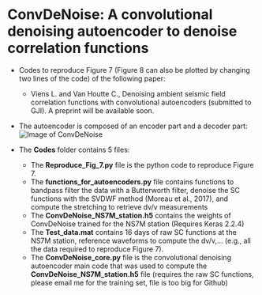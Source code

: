 # ConvDeNoise: A convolutional denoising autoencoder to denoise correlation functions

* Codes to reproduce Figure 7 (Figure 8 can also be plotted by changing two lines of the code) of the following paper:
  - Viens L. and Van Houtte C., Denoising ambient seismic field correlation functions with convolutional autoencoders (submitted to GJI). A preprint will be available soon.
  
* The autoencoder is composed of an encoder part and a decoder part:
![Image of ConvDeNoise](https://github.com/lviens/ConvDeNoise/blob/master/ConvDeNoise_image.png)


* The **Codes** folder contains 5 files: 
  - The **Reproduce_Fig_7.py** file is the python code to reproduce Figure 7.
  - The **functions_for_autoencoders.py** file contains functions to bandpass filter the data with a Butterworth filter, denoise the SC functions with the SVDWF method (Moreau et al., 2017), and compute the stretching to retrieve dv/v measurements
  - The **ConvDeNoise_NS7M_station.h5** contains the weights of ConvDeNoise trained for the NS7M station (Requires Keras 2.2.4)
  - The **Test_data.mat** contains 16 days of raw SC functions at the NS7M station, reference waveforms to compute the dv/v,... (e.g., all the data required to reproduce Figure 7).
  - The **ConvDeNoise_core.py** file is the convolutional denoising autoencoder main code that was used to compute the **ConvDeNoise_NS7M_station.h5** file (requires the raw SC functions, please email me for the training set, file is too big for Github)
 
